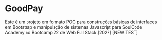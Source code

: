 # GoodPay
Este é um projeto em formato POC para construções básicas de interfaces em Bootstrap e manipulação de sistemas Javascript para SoulCode Academy no Bootcamp 22 de Web Full Stack.[2022] [NEW TEST]
